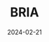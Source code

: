 ---  
layout: startup_page  
title: "BRIA"  
id: "bria.ai"  
permalink: "/briabria.ai02212024/"  
website: "https://bria.ai/"  
funding_round: "Series A"  
funding_amount: "$24M"  
investors: "GFT Ventures, Intel Capital, Entrée Capital, Publicis Groupe, Getty Images, Samsung Next, IN venture (Sumitomo Corporation, Japan), Atinum Investment (South Korea), Z Venture Capital (LY Corporation, Japan), Mirae Asset Venture Investment, J-Ventures"  
about: "BRIA is a visual generative AI open platform that empowers companies to create visual content at scale while adhering to copyright and privacy regulations. It offers text-to-image and text-to-video capabilities, providing developers with tools and pre-trained models to easily integrate generative AI into their products. BRIA's unique attribution engine ensures fair compensation to data owners."  
markets: "AI, Generative AI, Software Development"  
hq: "New York, New York, United States"  
founded_year: "2020"  
linkedin: "https://www.linkedin.com/company/briaai"  
twitter: "https://x.com/bria_ai_"  
instagram: ""  
facebook: "https://www.facebook.com/BriaAI"  
crunchbase: "https://www.crunchbase.com/organization/bria-8f2b"  
pitchbook: ""  

date_display: "21-Feb-2024"  
date: "2024-02-21"

# SEO Optimization  
meta_title: "BRIA - Series A Funding ($24M)"  
meta_description: "BRIA, BRIA is a visual generative AI open platform that empowers companies to create visual content at scale while adhering to copyright and privacy regulat..."  
meta_keywords: "BRIA, AI, Generative AI, Software Development, Series A funding"  
canonical_url: "https://startup.projectstartups.com/briabria.ai02212024/"  
---